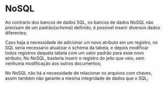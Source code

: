 # NoSQL
Ao contrario dos bancos de dados SQL, os bancos de dados NoSQL não precisam de um padrão(_schema_) definido, é possivel inserir diversos dados diferentes;

Caso haja a necessidade de adicionar um novo atributo em um registro, no SQL seria necessario atualizar o schema da tabela, e depois modificar todos registros daquela tabela com um valor padrão para esse novo atributo; No NoSQL, basteria inserir o registro do jeito que veio, sem nenhuma modificação aos outros documentos;

No NoSQL não há a necessidade de relacionar os arquivos com chaves, assim também não garante a mesma integridade de dados que o SQL;
